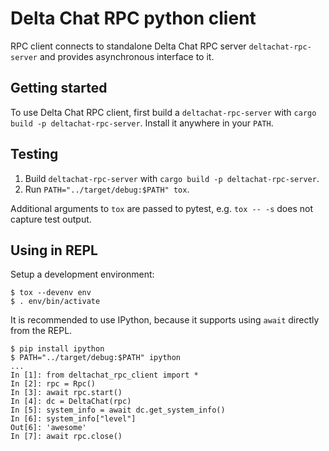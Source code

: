 # Delta Chat RPC python client

RPC client connects to standalone Delta Chat RPC server `deltachat-rpc-server`
and provides asynchronous interface to it.

## Getting started

To use Delta Chat RPC client, first build a `deltachat-rpc-server` with `cargo build -p deltachat-rpc-server`.
Install it anywhere in your `PATH`.

## Testing

1. Build `deltachat-rpc-server` with `cargo build -p deltachat-rpc-server`.
2. Run `PATH="../target/debug:$PATH" tox`.

Additional arguments to `tox` are passed to pytest, e.g. `tox -- -s` does not capture test output.

## Using in REPL

Setup a development environment:
```
$ tox --devenv env
$ . env/bin/activate
```

It is recommended to use IPython, because it supports using `await` directly
from the REPL.

```
$ pip install ipython
$ PATH="../target/debug:$PATH" ipython
...
In [1]: from deltachat_rpc_client import *
In [2]: rpc = Rpc()
In [3]: await rpc.start()
In [4]: dc = DeltaChat(rpc)
In [5]: system_info = await dc.get_system_info()
In [6]: system_info["level"]
Out[6]: 'awesome'
In [7]: await rpc.close()
```
